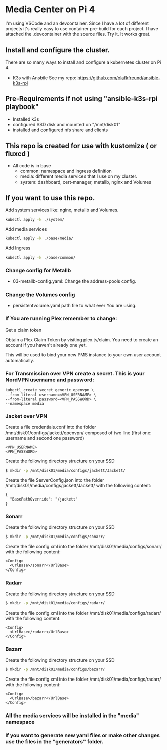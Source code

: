 # Media Center on Pi 4

I'm using VSCode and an devcontainer. Since I have a lot of different projects it's really easy to use container pre-build for each project.
I have attached the .devcontainer with the source files. Try it. It works great.

## Install and configure the cluster.

There are so many ways to install and configure a kubernetes cluster on Pi 4.

- K3s with Ansbile See my repo: https://github.com/olafkfreund/ansible-k3s-rpi


## Pre-Requirements if not using "ansible-k3s-rpi playbook"

- Installed k3s
- configured SSD disk and mounted on "/mnt/disk01"
- installed and configured nfs share and clients

## This repo is created for use with kustomize ( or fluxcd )

- All code is in base
    - common: namespace and ingress definition
    - media: different media services that I use on my cluster.
    - system: dashboard, cert-manager, metallb, nginx and Volumes


## If you want to use this repo.
Add system services like: nginx, metallb and Volumes.
```bash
kubectl apply -k ./system/
```
Add media services
```bash
kubectl apply -k ./base/media/
```
Add Ingress
```bash
kubectl apply -k ./base/common/
```
### Change config for Metallb

- 03-metallb-config.yaml: Change the address-pools config.

### Change the Volumes config

- persistentvolume.yaml path file to what ever You are using.

### If You are running Plex remember to change:
 Get a claim token

Obtain a Plex Claim Token by visiting plex.tv/claim. You need to create an account if you haven't already one yet.

This will be used to bind your new PMS instance to your own user account automatically.

### For Transmission over VPN create a secret. This is your NordVPN username and password:


    kubectl create secret generic openvpn \
    --from-literal username=<VPN_USERNAME> \
    --from-literal password=<VPN_PASSWORD> \
    --namespace media

### Jacket over VPN
Create a file credentials.conf into the folder /mnt/disk01/configs/jackett/openvpn/ composed of two line (first one: username and second one password)
```
<VPN_USERNAME>
<VPN_PASSWORD>
```

Create the following directory structure on your SSD

```bash
$ mkdir -p /mnt/disk01/media/configs/jackett/Jackett/
```

Create the file ServerConfig.json into the folder /mnt/disk01/media/configs/jackett/Jackett/ with the following content:

```
{
  "BasePathOverride": "/jackett"
}
```
### Sonarr

Create the following directory structure on your SSD

```bash
$ mkdir -p /mnt/disk01/media/configs/sonarr/
```

Create the file config.xml into the folder /mnt/disk01/media/configs/sonarr/ with the following content:

```
<Config>
  <UrlBase>/sonarr</UrlBase>
</Config>
```
### Radarr

Create the following directory structure on your SSD

```bash
$ mkdir -p /mnt/disk01/media/configs/radarr/
```

Create the file config.xml into the folder /mnt/disk01/media/configs/radarr/ with the following content:

```
<Config>
  <UrlBase>/radarr</UrlBase>
</Config>
```
### Bazarr

Create the following directory structure on your SSD

```bash
$ mkdir -p /mnt/disk01/media/configs/bazarr/
```

Create the file config.xml into the folder /mnt/disk01/media/configs/radarr/ with the following content:

```
<Config>
  <UrlBase>/bazarr</UrlBase>
</Config>
```

### All the media services will be installed in the "media" namespace

### If you want to generate new yaml files or make other changes use the files in the "generators" folder.